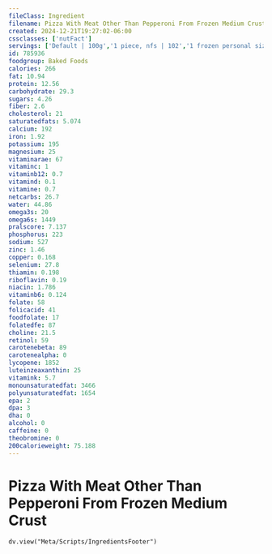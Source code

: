 ```yaml
---
fileClass: Ingredient
filename: Pizza With Meat Other Than Pepperoni From Frozen Medium Crust
created: 2024-12-21T19:27:02-06:00
cssclasses: ['nutFact']
servings: ['Default | 100g','1 piece, nfs | 102','1 frozen personal size pizza (5-7" diameter) | 238','1 frozen small pizza (8-10" diameter) | 340','1 frozen medium pizza (11-13" diameter) | 607','1 frozen large pizza (14-16" diameter) | 961','1 surface inch | 5']
id: 785936
foodgroup: Baked Foods
calories: 266
fat: 10.94
protein: 12.56
carbohydrate: 29.3
sugars: 4.26
fiber: 2.6
cholesterol: 21
saturatedfats: 5.074
calcium: 192
iron: 1.92
potassium: 195
magnesium: 25
vitaminarae: 67
vitaminc: 1
vitaminb12: 0.7
vitamind: 0.1
vitamine: 0.7
netcarbs: 26.7
water: 44.86
omega3s: 20
omega6s: 1449
pralscore: 7.137
phosphorus: 223
sodium: 527
zinc: 1.46
copper: 0.168
selenium: 27.8
thiamin: 0.198
riboflavin: 0.19
niacin: 1.786
vitaminb6: 0.124
folate: 58
folicacid: 41
foodfolate: 17
folatedfe: 87
choline: 21.5
retinol: 59
carotenebeta: 89
carotenealpha: 0
lycopene: 1852
luteinzeaxanthin: 25
vitamink: 5.7
monounsaturatedfat: 3466
polyunsaturatedfat: 1654
epa: 2
dpa: 3
dha: 0
alcohol: 0
caffeine: 0
theobromine: 0
200calorieweight: 75.188
---
```


# Pizza With Meat Other Than Pepperoni From Frozen Medium Crust

```dataviewjs
dv.view("Meta/Scripts/IngredientsFooter")
```
